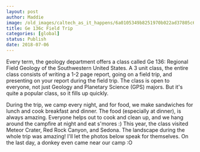 ```yaml
---
layout: post
author: Maddie
image: /old_images/caltech_as_it_happens/6a0105349b8251970b022ad37805c6200d.jpg
title: Ge 136c Field Trip
categories: [global]
status: Publish
date: 2018-07-06
---
```


Every term, the geology department offers a class called Ge 136: Regional Field Geology of the Southwestern United States. A 3 unit class, the entire class consists of writing a 1-2 page report, going on a field trip, and presenting on your report during the field trip. The class is open to everyone, not just Geology and Planetary Science (GPS) majors. But it's quite a popular class, so it fills up quickly.

During the trip, we camp every night, and for food, we make sandwiches for lunch and cook breakfast and dinner. The food (especially at dinner), is always amazing. Everyone helps out to cook and clean up, and we hang around the campfire at night and eat s'mores :)
This year, the class visited Meteor Crater, Red Rock Canyon, and Sedona. The landscape during the whole trip was amazing! I'll let the photos below speak for themselves. On the last day, a donkey even came near our camp :O

